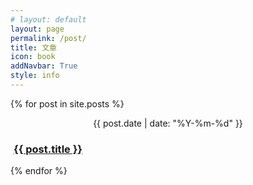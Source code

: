 ```yaml
---
# layout: default
layout: page
permalink: /post/
title: 文章
icon: book
addNavbar: True
style: info
---
```

<!-- 文章列表 -->
<div class="container">
    <div class="row" id="posts">
        {% for post in site.posts %}
        <div class="col-md-8 col-sm-8 col-xs-8">
            <div class="panel panel-{% if post.style %}{{ post.style }}{% else %}{{ "default" }}{% endif %}">
                <div class="panel-heading">
                    <div class="media">
                        <div class="pull-left" align="center">
                            <p class="text-{% if post.style %}{{ post.style }}{% else %}{{ "muted" }}{% endif %}">{{ post.date | date: "%Y-%m-%d" }}</p>
                        </div>
                        <div class="media-body text-{% if post.style %}{{ post.style }}{% else %}{{ "muted" }}{% endif %}" style="padding-left: 5px;">
                            <h3 class="panel-title"><span class="glyphicon glyphicon-file"></span> <a href="{{ post.url }}">{{ post.title }}</a></h3>
                        </div>
                    </div>
                </div>
            </div>
        </div>
        {% endfor %}
    </div>
</div>